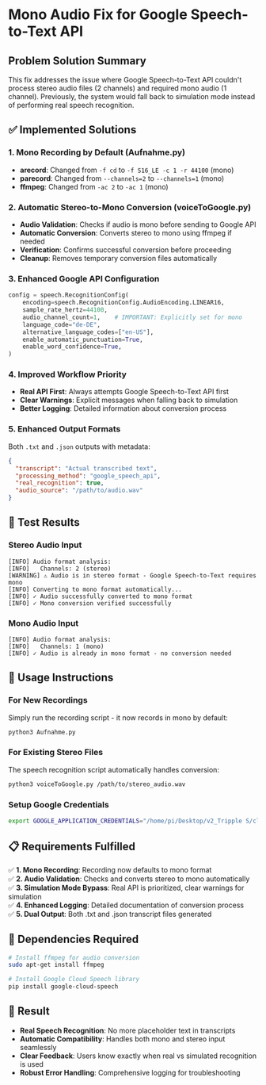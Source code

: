 # Mono Audio Fix for Google Speech-to-Text API

## Problem Solution Summary

This fix addresses the issue where Google Speech-to-Text API couldn't process stereo audio files (2 channels) and required mono audio (1 channel). Previously, the system would fall back to simulation mode instead of performing real speech recognition.

## ✅ Implemented Solutions

### 1. Mono Recording by Default (Aufnahme.py)
- **arecord**: Changed from `-f cd` to `-f S16_LE -c 1 -r 44100` (mono)
- **parecord**: Changed from `--channels=2` to `--channels=1` (mono)  
- **ffmpeg**: Changed from `-ac 2` to `-ac 1` (mono)

### 2. Automatic Stereo-to-Mono Conversion (voiceToGoogle.py)
- **Audio Validation**: Checks if audio is mono before sending to Google API
- **Automatic Conversion**: Converts stereo to mono using ffmpeg if needed
- **Verification**: Confirms successful conversion before proceeding
- **Cleanup**: Removes temporary conversion files automatically

### 3. Enhanced Google API Configuration
```python
config = speech.RecognitionConfig(
    encoding=speech.RecognitionConfig.AudioEncoding.LINEAR16,
    sample_rate_hertz=44100,
    audio_channel_count=1,    # IMPORTANT: Explicitly set for mono
    language_code="de-DE",
    alternative_language_codes=["en-US"],
    enable_automatic_punctuation=True,
    enable_word_confidence=True,
)
```

### 4. Improved Workflow Priority
- **Real API First**: Always attempts Google Speech-to-Text API first
- **Clear Warnings**: Explicit messages when falling back to simulation
- **Better Logging**: Detailed information about conversion process

### 5. Enhanced Output Formats
Both `.txt` and `.json` outputs with metadata:
```json
{
  "transcript": "Actual transcribed text",
  "processing_method": "google_speech_api",
  "real_recognition": true,
  "audio_source": "/path/to/audio.wav"
}
```

## 🧪 Test Results

### Stereo Audio Input
```
[INFO] Audio format analysis:
[INFO]   Channels: 2 (stereo)
[WARNING] ⚠ Audio is in stereo format - Google Speech-to-Text requires mono
[INFO] Converting to mono format automatically...
[INFO] ✓ Audio successfully converted to mono format
[INFO] ✓ Mono conversion verified successfully
```

### Mono Audio Input
```
[INFO] Audio format analysis:
[INFO]   Channels: 1 (mono) 
[INFO] ✓ Audio is already in mono format - no conversion needed
```

## 🚀 Usage Instructions

### For New Recordings
Simply run the recording script - it now records in mono by default:
```bash
python3 Aufnahme.py
```

### For Existing Stereo Files
The speech recognition script automatically handles conversion:
```bash
python3 voiceToGoogle.py /path/to/stereo_audio.wav
```

### Setup Google Credentials
```bash
export GOOGLE_APPLICATION_CREDENTIALS="/home/pi/Desktop/v2_Tripple S/cloudKey.json"
```

## 📋 Requirements Fulfilled

✅ **1. Mono Recording**: Recording now defaults to mono format  
✅ **2. Audio Validation**: Checks and converts stereo to mono automatically  
✅ **3. Simulation Mode Bypass**: Real API is prioritized, clear warnings for simulation  
✅ **4. Enhanced Logging**: Detailed documentation of conversion process  
✅ **5. Dual Output**: Both .txt and .json transcript files generated  

## 🔧 Dependencies Required
```bash
# Install ffmpeg for audio conversion
sudo apt-get install ffmpeg

# Install Google Cloud Speech library
pip install google-cloud-speech
```

## 🎯 Result
- **Real Speech Recognition**: No more placeholder text in transcripts
- **Automatic Compatibility**: Handles both mono and stereo input seamlessly  
- **Clear Feedback**: Users know exactly when real vs simulated recognition is used
- **Robust Error Handling**: Comprehensive logging for troubleshooting
